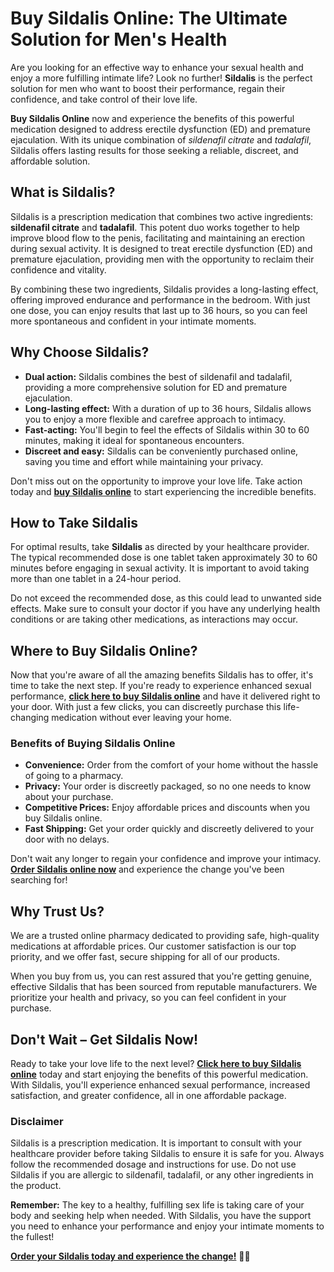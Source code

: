 # Buy Sildalis Online: The Ultimate Solution for Men's Health

Are you looking for an effective way to enhance your sexual health and enjoy a more fulfilling intimate life? Look no further! **Sildalis** is the perfect solution for men who want to boost their performance, regain their confidence, and take control of their love life.

**Buy Sildalis Online** now and experience the benefits of this powerful medication designed to address erectile dysfunction (ED) and premature ejaculation. With its unique combination of _sildenafil citrate_ and _tadalafil_, Sildalis offers lasting results for those seeking a reliable, discreet, and affordable solution.

## What is Sildalis?

Sildalis is a prescription medication that combines two active ingredients: **sildenafil citrate** and **tadalafil**. This potent duo works together to help improve blood flow to the penis, facilitating and maintaining an erection during sexual activity. It is designed to treat erectile dysfunction (ED) and premature ejaculation, providing men with the opportunity to reclaim their confidence and vitality.

By combining these two ingredients, Sildalis provides a long-lasting effect, offering improved endurance and performance in the bedroom. With just one dose, you can enjoy results that last up to 36 hours, so you can feel more spontaneous and confident in your intimate moments.

## Why Choose Sildalis?

- **Dual action:** Sildalis combines the best of sildenafil and tadalafil, providing a more comprehensive solution for ED and premature ejaculation.
- **Long-lasting effect:** With a duration of up to 36 hours, Sildalis allows you to enjoy a more flexible and carefree approach to intimacy.
- **Fast-acting:** You'll begin to feel the effects of Sildalis within 30 to 60 minutes, making it ideal for spontaneous encounters.
- **Discreet and easy:** Sildalis can be conveniently purchased online, saving you time and effort while maintaining your privacy.

Don't miss out on the opportunity to improve your love life. Take action today and **[buy Sildalis online](https://tinyurl.com/buysildalisonline)** to start experiencing the incredible benefits.

## How to Take Sildalis

For optimal results, take **Sildalis** as directed by your healthcare provider. The typical recommended dose is one tablet taken approximately 30 to 60 minutes before engaging in sexual activity. It is important to avoid taking more than one tablet in a 24-hour period.

Do not exceed the recommended dose, as this could lead to unwanted side effects. Make sure to consult your doctor if you have any underlying health conditions or are taking other medications, as interactions may occur.

## Where to Buy Sildalis Online?

Now that you're aware of all the amazing benefits Sildalis has to offer, it's time to take the next step. If you're ready to experience enhanced sexual performance, **[click here to buy Sildalis online](https://tinyurl.com/buysildalisonline)** and have it delivered right to your door. With just a few clicks, you can discreetly purchase this life-changing medication without ever leaving your home.

### Benefits of Buying Sildalis Online

- **Convenience:** Order from the comfort of your home without the hassle of going to a pharmacy.
- **Privacy:** Your order is discreetly packaged, so no one needs to know about your purchase.
- **Competitive Prices:** Enjoy affordable prices and discounts when you buy Sildalis online.
- **Fast Shipping:** Get your order quickly and discreetly delivered to your door with no delays.

Don't wait any longer to regain your confidence and improve your intimacy. **[Order Sildalis online now](https://tinyurl.com/buysildalisonline)** and experience the change you've been searching for!

## Why Trust Us?

We are a trusted online pharmacy dedicated to providing safe, high-quality medications at affordable prices. Our customer satisfaction is our top priority, and we offer fast, secure shipping for all of our products.

When you buy from us, you can rest assured that you're getting genuine, effective Sildalis that has been sourced from reputable manufacturers. We prioritize your health and privacy, so you can feel confident in your purchase.

## Don't Wait – Get Sildalis Now!

Ready to take your love life to the next level? **[Click here to buy Sildalis online](https://tinyurl.com/buysildalisonline)** today and start enjoying the benefits of this powerful medication. With Sildalis, you'll experience enhanced sexual performance, increased satisfaction, and greater confidence, all in one affordable package.

### Disclaimer

Sildalis is a prescription medication. It is important to consult with your healthcare provider before taking Sildalis to ensure it is safe for you. Always follow the recommended dosage and instructions for use. Do not use Sildalis if you are allergic to sildenafil, tadalafil, or any other ingredients in the product.

**Remember:** The key to a healthy, fulfilling sex life is taking care of your body and seeking help when needed. With Sildalis, you have the support you need to enhance your performance and enjoy your intimate moments to the fullest!

**[Order your Sildalis today and experience the change!](https://tinyurl.com/buysildalisonline)** 💊🚀
